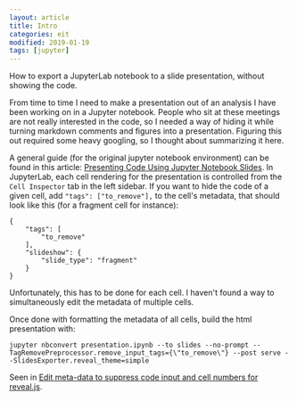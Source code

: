 ```yaml
---
layout: article
title: Intro
categories: eit
modified: 2019-01-19
tags: [jupyter]
---
```


How to export a JupyterLab notebook to a slide presentation, without showing the code.

From time to time I need to make a presentation out of an analysis I have been working on in a Jupyter notebook. People who sit at these meetings are not really interested in the code, so I needed a way of hiding it while turning markdown comments and figures into a presentation. Figuring this out required some heavy googling, so I thought about summarizing it here.

A general guide (for the original jupyter notebook environment) can be found in this article: [Presenting Code Using Jupyter Notebook Slides](https://medium.com/@mjspeck/presenting-code-using-jupyter-notebook-slides-a8a3c3b59d67). In JupyterLab, each cell rendering for the presentation is controlled from the `Cell Inspector` tab in the left sidebar. If you want to hide the code of a given cell, add `"tags": ["to_remove"],` to the cell's metadata, that should look like this (for a fragment cell for instance):

```
{
    "tags": [
        "to_remove"
    ],
    "slideshow": {
        "slide_type": "fragment"
    }
}
```

Unfortunately, this has to be done for each cell. I haven't found a way to simultaneously edit the metadata of multiple cells.

Once done with formatting the metadata of all cells, build the html presentation with:

```
jupyter nbconvert presentation.ipynb --to slides --no-prompt --TagRemovePreprocessor.remove_input_tags={\"to_remove\"} --post serve --SlidesExporter.reveal_theme=simple
```

Seen in [ Edit meta-data to suppress code input and cell numbers for reveal.js](https://github.com/jupyterlab/jupyterlab/issues/4100#issuecomment-370938358).
